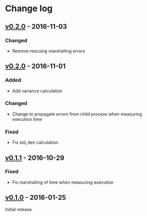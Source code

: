 # Change log

## [v0.2.0] - 2016-11-03

### Changed
* Remove rescuing marshalling errors

## [v0.2.0] - 2016-11-01

### Added
* Add variance calculation

### Changed
* Change to propagate errors from child process when measuring execution time

### Fixed
* Fix std_dev calculation

## [v0.1.1] - 2016-10-29

### Fixed
* Fix marshalling of time when measuring execution

## [v0.1.0] - 2016-01-25

Initial release

[v0.2.1]: https://github.com/peter-murach/benchmark-perf/compare/v0.2.0...v0.2.1
[v0.2.0]: https://github.com/peter-murach/benchmark-perf/compare/v0.1.1...v0.2.0
[v0.1.1]: https://github.com/peter-murach/benchmark-perf/compare/v0.1.0...v0.1.1
[v0.1.0]: https://github.com/peter-murach/benchmark-perf/compare/v0.1.0
